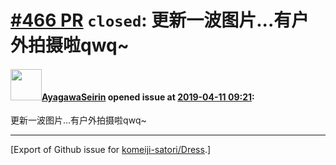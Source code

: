 # [\#466 PR](https://github.com/komeiji-satori/Dress/pull/466) `closed`: 更新一波图片...有户外拍摄啦qwq~

#### <img src="https://avatars.githubusercontent.com/u/25474520?u=34014aa843f65a1b78677ced8b5d5b86fcbd1e58&v=4" width="50">[AyagawaSeirin](https://github.com/AyagawaSeirin) opened issue at [2019-04-11 09:21](https://github.com/komeiji-satori/Dress/pull/466):

更新一波图片...有户外拍摄啦qwq~




-------------------------------------------------------------------------------



[Export of Github issue for [komeiji-satori/Dress](https://github.com/komeiji-satori/Dress).]
